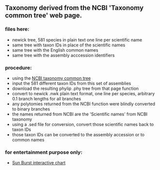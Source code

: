 ## Taxonomy derived from the NCBI 'Taxonomy common tree' web page.

### files here:
- newick tree, 581 species in plain text one line per scientific name
- same tree with taxon IDs in place of the scientific names
- same tree with the English common names
- same tree with the assembly acccession identifiers

### procedure:
- using the [NCBI taxonomy common tree](https://www.ncbi.nlm.nih.gov/Taxonomy/CommonTree/wwwcmt.cgi)
- input the 581 different taxon IDs from this set of assemblies
- download the resulting phylip .phy tree from that page function
- convert to newick .nwk plain text format, one line per species, arbitrary 0.1 branch lengths for all branches
- any polytomies returned from the NCBI function were blindly converted to binary branches
- the names returned from NCBI are the 'Scientific names' from NCBI taxonomy
- using a .sed file for conversion, convert those scientific names back to taxon IDs
- those taxon IDs can be converted to the assembly accession or to common names

### for entertainment purpose only:
- [Sun Burst interactive chart](https://hgdownload.soe.ucsc.edu/hubs/VGP/alignment/vgpSunBurst.html)
